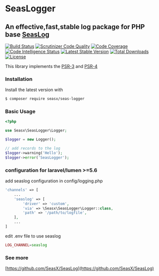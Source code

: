 # SeasLogger
## An effective,fast,stable log package for PHP base [SeasLog](https://github.com/SeasX/SeasLog)

[![Build Status](https://travis-ci.org/SeasX/seas-logger.svg?branch=master)](https://travis-ci.org/SeasX/seas-logger)
[![Scrutinizer Code Quality](https://scrutinizer-ci.com/g/SeasX/seas-logger/badges/quality-score.png?b=master)](https://scrutinizer-ci.com/g/SeasX/seas-logger/?branch=master)
[![Code Coverage](https://scrutinizer-ci.com/g/SeasX/seas-logger/badges/coverage.png?b=master)](https://scrutinizer-ci.com/g/SeasX/seas-logger/?branch=master)
[![Code Intelligence Status](https://scrutinizer-ci.com/g/SeasX/seas-logger/badges/code-intelligence.svg?b=master)](https://scrutinizer-ci.com/code-intelligence)
[![Latest Stable Version](https://poser.pugx.org/seasx/seas-logger/v/stable)](https://packagist.org/packages/seasx/seas-logger)
[![Total Downloads](https://poser.pugx.org/seasx/seas-logger/downloads)](https://packagist.org/packages/seasx/seas-logger)
[![License](https://poser.pugx.org/seasx/seas-logger/license)](https://packagist.org/packages/seasx/seas-logger)


This library implements the [PSR-3](https://github.com/php-fig/fig-standards/blob/master/accepted/PSR-3-logger-interface.md)
and [PSR-4](https://github.com/php-fig/fig-standards/blob/master/accepted/PSR-4-autoloader.md)


### Installation

Install the latest version with

```bash
$ composer require seasx/seas-logger
```

### Basic Usage

```php
<?php

use Seasx\SeasLogger\Logger;

$logger = new Logger();

// add records to the log
$logger->warning('Hello');
$logger->error('SeasLogger');
```
### configuration for laravel/lumen >=5.6
add seaslog configuration in config/logging.php
```php
'channels' => [
    ...
    'seaslog' => [
        'driver' => 'custom',
        'via' => \Seasx\SeasLogger\Logger::class,
        'path' => '/path/to/logfile',
    ],
    ...
]
```

edit .env file to use seaslog
```php
LOG_CHANNEL=seaslog
```

### See more
[https://github.com/SeasX/SeasLog](https://github.com/SeasX/SeasLog)

